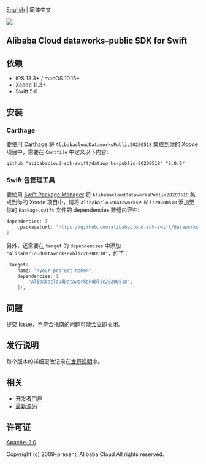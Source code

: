 [English](README.md) | 简体中文

![](https://aliyunsdk-pages.alicdn.com/icons/AlibabaCloud.svg)

## Alibaba Cloud dataworks-public SDK for Swift

## 依赖

- iOS 13.3+ / macOS 10.15+
- Xcode 11.3+
- Swift 5.6

## 安装

### Carthage

要使用 [Carthage](https://github.com/Carthage/Carthage) 将 `AlibabacloudDataworksPublic20200518` 集成到你的 Xcode 项目中，需要在 `Cartfile` 中定义以下内容:

```ogdl
github "alibabacloud-sdk-swift/dataworks-public-20200518" "2.0.0"
```

### Swift 包管理工具

要使用 [Swift Package Manager](https://swift.org/package-manager/) 将 `AlibabacloudDataworksPublic20200518` 集成到你的 Xcode 项目中，请将 `AlibabacloudDataworksPublic20200518` 添加至你的 `Package.swift` 文件的 dependencies 数组内容中:

```swift
dependencies: [
    .package(url: "https://github.com/alibabacloud-sdk-swift/dataworks-public-20200518.git", from: "2.0.0")
]
```

另外，还需要在 `target` 的 `dependencies` 中添加 `"AlibabacloudDataworksPublic20200518"`，如下：

```swift
.target(
    name: "<your-project-name>",
    dependencies: [
        "AlibabacloudDataworksPublic20200518",
    ]),
```

## 问题

[提交 Issue](https://github.com/alibabacloud-sdk-swift/dataworks-public-20200518/issues/new)，不符合指南的问题可能会立即关闭。

## 发行说明

每个版本的详细更改记录在[发行说明](./ChangeLog.txt)中。

## 相关

* [开发者门户](https://next.api.aliyun.com/home)
* [最新源码](https://github.com/alibabacloud-sdk-swift/dataworks-public-20200518)

## 许可证

[Apache-2.0](http://www.apache.org/licenses/LICENSE-2.0)

Copyright (c) 2009-present, Alibaba Cloud All rights reserved.
